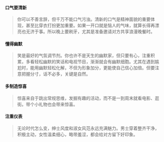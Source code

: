 #### 口气要清新
>你可以不善言辞，但千万不能口气污浊。清新的口气是精神面貌的重要体现，甚至比穿衣打扮更加重要。如果一开口就是恼人的气味，就算长得再漂亮也无济于事。所以晚上要刷牙，尤其是准备邀请对方共享浪漫晚餐时。

#### 懂得幽默
>笑是最好的气氛调节剂。你也许不是天生的幽默家，但只要有心，注重积累，多看轻松幽默的笑话和电视节目，渐渐就会有幽默细胞。尤其在遇到尴尬时，能用幽默轻松化解，不但为形象加分，更能使自己信心加倍。但要注意把握分寸，话不必多，关键是自然。

#### 多制造惊喜
>惊喜来自于跳出常规思维，发掘有趣的活动，而不是一到周末就看电影、逛街。带个小礼物也会带来惊喜。
#### 注重仪表
>无论时代怎么变，绅士风度和淑女风范永远充满魅力。男士穿着整齐干净，积极主动，女性温柔细心，略带羞涩，都会给对方留下好印象。
